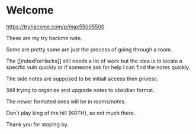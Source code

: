 # Welcome
https://tryhackme.com/p/max55005500


These are my try hackme note.

Some are pretty some are just the process of going through a room.

The [[indexForHacks]] still needs a lot of work but the idea is to locate a specific vuln quickly or if someone ask for help I can find the notes quickly.  

The side notes are supposed to be initiall access then privesc. 

Still trying to organize and upgrade notes to obsidian format.  

The newer formated ones will be in rooms/notes.

Don't play king of the hill (KOTH), so not much there. 

Thank you for stoping by.